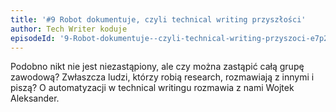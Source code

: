 ```yaml
---
title: '#9 Robot dokumentuje, czyli technical writing przyszłości'
author: Tech Writer koduje
episodeId: '9-Robot-dokumentuje--czyli-technical-writing-przyszoci-e7p204/a-at2688'
---
```


Podobno nikt nie jest niezastąpiony, ale czy można zastąpić całą grupę zawodową?
Zwłaszcza ludzi, którzy robią research, rozmawiają z innymi i piszą? O
automatyzacji w technical writingu rozmawia z nami Wojtek Aleksander.
